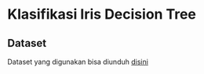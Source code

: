 # Klasifikasi Iris Decision Tree

## Dataset

Dataset yang digunakan bisa diunduh <a href="https://www.kaggle.com/uciml/iris">disini</a>
